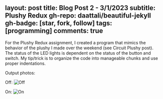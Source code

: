 layout: post
title: Blog Post 2 - 3/1/2023
subtitle: Plushy Redux
gh-repo: daattali/beautiful-jekyll
gh-badge: [star, fork, follow]
tags: [programming]
comments: true
---
For the Plushy Redux assignment, I created a program that mimics the behavior of the plushy I made over the weekend (see Circuit Plushy post). 
The status of the LED lights is dependent on the status of the button and switch. My tip/trick is to organize the code into manageable chunks and use proper indentations.

Output photos:

Off:
![Off](https://mishalpowers.github.io/assets/img/OFF.jpg)

On:
![On](https://mishalpowers.github.io/assets/img/ON.jpg)
